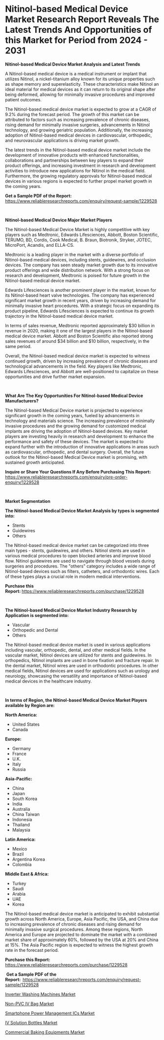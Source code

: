 <p><h1>Nitinol-based Medical Device Market Research Report Reveals The Latest Trends And Opportunities of this Market for Period from 2024 - 2031</h1></p><p><strong>Nitinol-based Medical Device Market Analysis and Latest Trends</strong></p>
<p><p>A Nitinol-based medical device is a medical instrument or implant that utilizes Nitinol, a nickel-titanium alloy known for its unique properties such as shape memory and superelasticity. These characteristics make Nitinol an ideal material for medical devices as it can return to its original shape after being deformed, allowing for minimally invasive procedures and improved patient outcomes.</p><p>The Nitinol-based medical device market is expected to grow at a CAGR of 9.2% during the forecast period. The growth of this market can be attributed to factors such as increasing prevalence of chronic diseases, rising demand for minimally invasive surgeries, advancements in Nitinol technology, and growing geriatric population. Additionally, the increasing adoption of Nitinol-based medical devices in cardiovascular, orthopedic, and neurovascular applications is driving market growth.</p><p>The latest trends in the Nitinol-based medical device market include the development of innovative products with enhanced functionalities, collaborations and partnerships between key players to expand their product offerings, and increasing investment in research and development activities to introduce new applications for Nitinol in the medical field. Furthermore, the growing regulatory approvals for Nitinol-based medical devices in various regions is expected to further propel market growth in the coming years.</p></p>
<p><strong>Get a Sample PDF of the Report:&nbsp;</strong> <a href="https://www.reliableresearchreports.com/enquiry/request-sample/1229528">https://www.reliableresearchreports.com/enquiry/request-sample/1229528</a></p>
<p>&nbsp;</p>
<p><strong>Nitinol-based Medical Device Major Market Players</strong></p>
<p><p>The Nitinol-based Medical Device Market is highly competitive with key players such as Medtronic, Edwards Lifesciences, Abbott, Boston Scientific, TERUMO, BD, Cordis, Cook Medical, B. Braun, Biotronik, Stryker, JOTEC, MicroPort, Acandis, and ELLA-CS. </p><p>Medtronic is a leading player in the market with a diverse portfolio of Nitinol-based medical devices, including stents, guidewires, and occlusion devices. The company has seen steady market growth due to its innovative product offerings and wide distribution network. With a strong focus on research and development, Medtronic is poised for future growth in the Nitinol-based medical device market.</p><p>Edwards Lifesciences is another prominent player in the market, known for its Nitinol-based heart valve technologies. The company has experienced significant market growth in recent years, driven by increasing demand for minimally invasive heart procedures. With a strategic focus on expanding its product pipeline, Edwards Lifesciences is expected to continue its growth trajectory in the Nitinol-based medical device market.</p><p>In terms of sales revenue, Medtronic reported approximately $30 billion in revenue in 2020, making it one of the largest players in the Nitinol-based medical device market. Abbott and Boston Scientific also reported strong sales revenues of around $34 billion and $10 billion, respectively, in the same period.</p><p>Overall, the Nitinol-based medical device market is expected to witness continued growth, driven by increasing prevalence of chronic diseases and technological advancements in the field. Key players like Medtronic, Edwards Lifesciences, and Abbott are well-positioned to capitalize on these opportunities and drive further market expansion.</p></p>
<p>&nbsp;</p>
<p><strong>What Are The Key Opportunities For Nitinol-based Medical Device Manufacturers?</strong></p>
<p><p>The Nitinol-based Medical Device market is projected to experience significant growth in the coming years, fueled by advancements in technology and materials science. The increasing prevalence of minimally invasive procedures and the growing demand for customized medical implants are driving the adoption of Nitinol-based devices. Key market players are investing heavily in research and development to enhance the performance and safety of these devices. The market is expected to expand further with the introduction of innovative applications in areas such as cardiovascular, orthopedic, and dental surgery. Overall, the future outlook for the Nitinol-based Medical Device market is promising, with sustained growth anticipated.</p></p>
<p><strong>Inquire or Share Your Questions If Any Before Purchasing This Report:</strong> <a href="https://www.reliableresearchreports.com/enquiry/pre-order-enquiry/1229528">https://www.reliableresearchreports.com/enquiry/pre-order-enquiry/1229528</a></p>
<p>&nbsp;</p>
<p><strong>Market Segmentation</strong></p>
<p><strong>The Nitinol-based Medical Device Market Analysis by types is segmented into:</strong></p>
<p><ul><li>Stents</li><li>Guidewires</li><li>Others</li></ul></p>
<p><p>The Nitinol-based medical device market can be categorized into three main types - stents, guidewires, and others. Nitinol stents are used in various medical procedures to open blocked arteries and improve blood flow. Nitinol guidewires are used to navigate through blood vessels during surgeries and procedures. The "others" category includes a wide range of Nitinol-based devices such as filters, catheters, and orthodontic wires. Each of these types plays a crucial role in modern medical interventions.</p></p>
<p><strong>Purchase this Report:&nbsp;</strong><a href="https://www.reliableresearchreports.com/purchase/1229528">https://www.reliableresearchreports.com/purchase/1229528</a></p>
<p>&nbsp;</p>
<p><strong>The Nitinol-based Medical Device Market Industry Research by Application is segmented into:</strong></p>
<p><ul><li>Vascular</li><li>Orthopedic and Dental</li><li>Others</li></ul></p>
<p><p>The Nitinol-based medical device market is used in various applications including vascular, orthopedic, dental, and other medical fields. In the vascular market, Nitinol devices are utilized for stents and guidewires. In orthopedics, Nitinol implants are used in bone fixation and fracture repair. In the dental market, Nitinol wires are used in orthodontic procedures. In other medical fields, Nitinol devices are used for applications such as urology and neurology, showcasing the versatility and importance of Nitinol-based medical devices in the healthcare industry.</p></p>
<p>&nbsp;</p>
<p><strong>In terms of Region, the Nitinol-based Medical Device Market Players available by Region are:</strong></p>
<p>
    <p> <strong> North America: </strong>
        <ul>
            <li>United States</li>
            <li>Canada</li>
        </ul>
        </p> 
    <p> <strong> Europe: </strong>
        <ul>
            <li>Germany</li>
            <li>France</li>
            <li>U.K.</li>
            <li>Italy</li>
            <li>Russia</li>
        </ul>
        </p> 
    <p> <strong> Asia-Pacific: </strong>
        <ul>
            <li>China</li>
            <li>Japan</li>
            <li>South Korea</li>
            <li>India</li>
            <li>Australia</li>
            <li>China Taiwan</li>
            <li>Indonesia</li>
            <li>Thailand</li>
            <li>Malaysia</li>
        </ul>
        </p> 
    <p> <strong> Latin America: </strong>
        <ul>
            <li>Mexico</li>
            <li>Brazil</li>
            <li>Argentina Korea</li>
            <li>Colombia</li>
        </ul>
        </p> 
    <p> <strong> Middle East & Africa: </strong>
        <ul>
            <li>Turkey</li>
            <li>Saudi</li>
            <li>Arabia</li>
            <li>UAE</li>
            <li>Korea</li>
        </ul>
    </p>
    </p>
<p><p>The Nitinol-based medical device market is anticipated to exhibit substantial growth across North America, Europe, Asia Pacific, the USA, and China due to increasing prevalence of chronic diseases and rising demand for minimally invasive surgical procedures. Among these regions, North America and Europe are projected to dominate the market with a combined market share of approximately 60%, followed by the USA at 20% and China at 15%. The Asia Pacific region is expected to witness the highest growth rate in the forecast period.</p></p>
<p><strong>Purchase this Report: </strong><a href="https://www.reliableresearchreports.com/purchase/1229528">https://www.reliableresearchreports.com/purchase/1229528</a></p>
<p>&nbsp;<strong>Get a Sample PDF of the Report:&nbsp;&nbsp;</strong><a href="https://www.reliableresearchreports.com/enquiry/request-sample/1229528">https://www.reliableresearchreports.com/enquiry/request-sample/1229528</a></p>
<p><strong></strong></p>
<p><p><a href="https://medium.com/@floyziemann8756/decoding-inverter-washing-machines-market-metrics-market-share-trends-and-growth-patterns-e11503150410">Inverter Washing Machines Market</a></p><p><a href="https://github.com/nathandecarvalho/Market-Research-Report-List-2/blob/main/non-pvc-iv-bag-market.md">Non-PVC IV Bag Market</a></p><p><a href="https://github.com/kosella/Market-Research-Report-List-2/blob/main/smartphone-power-management-ics-market.md">Smartphone Power Management ICs Market</a></p><p><a href="https://issuu.com/reportprime-2/docs/iv-solution-bottles-market-size-2030.pptx">IV Solution Bottles Market</a></p><p><a href="https://issuu.com/reportprime-2/docs/commercial-baking-equipments-market-size-2030.pptx">Commercial Baking Equipments Market</a></p></p>